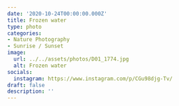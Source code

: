 ```yaml
---
date: '2020-10-24T00:00:00.000Z'
title: Frozen water
type: photo
categories:
- Nature Photography
- Sunrise / Sunset
image:
  url: ../../assets/photos/D01_1774.jpg
  alt: Frozen water
socials:
  instagram: https://www.instagram.com/p/CGu98djg-Tv/
draft: false
description: ''
---
```

